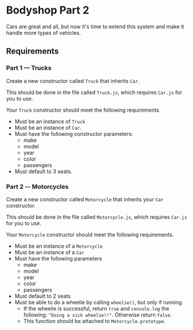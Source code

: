 # Bodyshop Part 2

Cars are great and all, but now it's time to extend this system and make it handle more types of vehicles.

## Requirements

### Part 1 &mdash; Trucks

Create a new constructor called `Truck` that inherits `Car`.

This should be done in the file called `Truck.js`, which requires `Car.js` for you to use.

Your `Truck` constructor should meet the following requirements.

* Must be an instance of `Truck`
* Must be an instance of `Car`.
* Must have the following constructor parameters:
  * make
  * model
  * year
  * color
  * passengers
* Must default to 3 seats.

### Part 2 -- Motorcycles

Create a new constructor called `Motorcycle` that inherits your `Car` constructor.

This should be done in the file called `Motorcycle.js`, which requires `Car.js` for you to use.

Your `Motorcycle` constructor should meet the following requirements.

* Must be an instance of a `Motorcycle`
* Must be an instance of a `Car`
* Must have the following parameters
  * make
  * model
  * year
  * color
  * passengers
* Must default to 2 seats
* Must be able to do a wheelie by calling `wheelie()`, but only if running.
  * If the wheelie is successful, return `true` and `console.log` the following: `"Doing a sick wheelie!!"`. Otherwise return `false`.
  * This function should be attached to `Motorcycle.prototype`.

